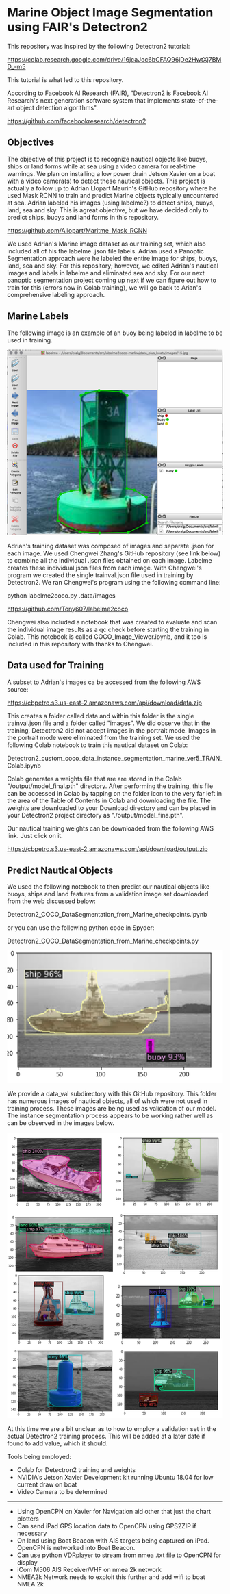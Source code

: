 # Marine Object Image Segmentation using FAIR's Detectron2
This repository was inspired by the following Detectron2 tutorial:

https://colab.research.google.com/drive/16jcaJoc6bCFAQ96jDe2HwtXj7BMD_-m5

This tutorial is what led to this repository.

According to Facebook AI Research (FAIR), "Detectron2 is Facebook AI Research's next generation software system that implements state-of-the-art object detection algorithms". 

https://github.com/facebookresearch/detectron2

## Objectives
The objective of this project is to recognize nautical objects like buoys, ships or land forms while at sea using a video camera for real-time warnings. We plan on installing a low power drain Jetson Xavier on a boat with a video camera(s) to detect these nautical objects. This project is actually a follow up to Adrian Llopart Maurin's GitHub repository where he used Mask RCNN to train and predict Marine objects typically encountered at sea. Adrian labeled his images (using labelme?) to detect ships, buoys, land, sea and sky. This is agreat objective, but we have decided only to predict ships, buoys and land forms in this repository. 

https://github.com/Allopart/Maritme_Mask_RCNN

We used Adrian's Marine image dataset as our training set, which also included all of his the labelme .json file labels.  Adrian used a Panoptic Segmentation approach were he labeled the entire image for ships, buoys, land, sea and sky. For this repository; however, we edited Adrian's nautical images and labels in labelme and eliminated sea and sky. For our next panoptic segmentation project coming up next if we can figure out how to train for this (errors now in Colab training), we will go back to Arian's comprehensive labeling approach.


## Marine Labels
The following image is an example of an buoy being labeled in labelme to be used in training. 

![Image](labelme.png)

Adrian's training dataset was composed of images and separate .json for each image. We used Chengwei Zhang's GitHub repository (see link below) to combine all the individual .json files obtained on each image. Labelme creates these individual json files from each image. With Chengwei's program we created the single trainval.json file used in training by Detectron2. We ran Chengwei's program using the following command line: 

  python labelme2coco.py .data/images

https://github.com/Tony607/labelme2coco

Chengwei also included a notebook that was created to evaluate and scan the individual image results as a qc check before starting the training in Colab. This notebook is called COCO_Image_Viewer.ipynb, and it too is included in this repository with thanks to Chengwei.

## Data used for Training
A subset to Adrian's images ca be accessed from the following AWS source:

https://cbpetro.s3.us-east-2.amazonaws.com/api/download/data.zip

This creates a folder called data and within this folder is the single trainval.json file and a folder called "images". We did observe that in the training, Detectron2 did not accept images in the portrait mode. Images in the portrait mode were eliminated from the training set. We used the following Colab notebook to train this nautical dataset on Colab:

  Detectron2_custom_coco_data_instance_segmentation_marine_ver5_TRAIN_Colab.ipynb

Colab generates a weights file that are are stored in the Colab "/output/model_final.pth" directory. After performing the training, this file can be accessed in Colab by tapping on the folder icon to the very far left in the area of the Table of Contents in Colab and downloading the file. The weights are downloaded to your Download directory and can be placed in your Detectron2 project directory as "./output/model_fina.pth". 

Our nautical training weights can be downloaded from the following AWS link. Just click on it. 

https://cbpetro.s3.us-east-2.amazonaws.com/api/download/output.zip


## Predict Nautical Objects
We used the following notebook to then predict our nautical objects like buoys, ships and land features from a validation image set downloaded from the web discussed below:

  Detectron2_COCO_DataSegmentation_from_Marine_checkpoints.ipynb

or you can use the following python code in Spyder:

  Detectron2_COCO_DataSegmentation_from_Marine_checkpoints.py

![Image](results.png)

We provide a data_val subdirectory with this GitHub repository. This folder has numerous images of nautical objects, all of which were not used in training process. These images are being used as validation of our model. The instance segmentation process appears to be working rather well as can be observed in the images below. 

![Image](composite.png)

At this time we are a bit unclear as to how to employ a validation set in the actual Detectron2 training process. This will be added at a later date if found to add value, which it should.  

Tools being employed:

- Colab for Detectron2 training and weights
- NVIDIA's Jetson Xavier Development kit running Ubuntu 18.04 for low current draw on boat
- Video Camera to be determined
-------------------------------------------------------------------------------------------------------
- Using OpenCPN on Xavier for Navigation aid other that just the chart plotters
- Can send iPad GPS location data to OpenCPN using GPS2ZIP if necessary
- On land using Boat Beacon with AIS targets being captured on iPad. OpenCPN is networked into Boat Beacon.
- Can use python VDRplayer to stream from nmea .txt file to OpenCPN for display
- iCom M506 AIS Receiver/VHF on nmea 2k network
- NMEA2k Network needs to exploit this further and add wifi to boat NMEA 2k


